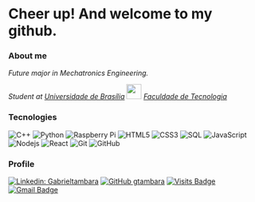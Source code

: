 <h1> Cheer up! And welcome to my github. </h1> 

<h3>About me</h3>

<p><em>Future major in Mechatronics Engineering.
<p> Student at <a href="http://www.unb.br">Universidade de Brasília</a> <img src="https://upload.wikimedia.org/wikipedia/commons/thumb/c/c3/Webysther_20160322_-_Logo_UnB_%28sem_texto%29.svg/1280px-Webysther_20160322_-_Logo_UnB_%28sem_texto%29.svg.png" width="30"> <a href=http://ft.unb.br/>Faculdade de Tecnologia</a>  <img src="https://pbs.twimg.com/profile_images/1072505144003174400/5jKEz1Sm_400x400.jpg" width="15"></br></em>

<h3>Tecnologies</h3>

![C++](https://img.shields.io/badge/-C/C++-3f7abd?style=flat-square&logo=c)
![Python](https://img.shields.io/badge/-Python-3f7abd?style=flat-square&logo=Python&logoColor=yellow)
![Raspberry Pi](https://img.shields.io/badge/-Raspberry%20Pi-3f7abd?style=flat-square&logo=Raspberry-Pi&logoColor=white)
![HTML5](https://img.shields.io/badge/-HTML5-3f7abd?style=flat-square&logo=html5&logoColor=red)
![CSS3](https://img.shields.io/badge/-CSS3-1572B6?style=flat-square&logo=css3)
![SQL](https://img.shields.io/badge/-mySQL-3f7abd?style=flat-square&logo=mySQL&logoColor=white)
![JavaScript](https://img.shields.io/badge/-JavaScript-3f7abd?style=flat-square&logo=javascript)
![Nodejs](https://img.shields.io/badge/-Nodejs-3f7abd?style=flat-square&logo=Node.js&logoColor=ADFFAD)
![React](https://img.shields.io/badge/-React-3f7abd?style=flat-square&logo=react)
![Git](https://img.shields.io/badge/-Git-3f7abd?style=flat-square&logo=git)
![GitHub](https://img.shields.io/badge/-GitHub-3f7abd?style=flat-square&logo=github)

<h3>Profile</h3>

[![Linkedin: Gabrieltambara](https://img.shields.io/badge/-GabrielTambara-3f7abd?style=flat-square&logo=Linkedin&logoColor=white&link=https://www.linkedin.com/in/gabriel-tambara-rabelo/)](https://www.linkedin.com/in/gabriel-tambara-rabelo/)
[![GitHub gtambara](https://img.shields.io/github/followers/gtambara?label=follow&style=social)](https://github.com/gtambara)
[![Visits Badge](https://badges.pufler.dev/visits/puf17640/git-badges?color=white&labelColor=3f7abd)](https://badges.pufler.dev)
[![Gmail Badge](https://img.shields.io/badge/-gtambararab@gmail.com-3f7abd?style=flat-square&logo=Gmail&logoColor=white&link=mailto:gtambararab@gmail.com)](mailto:gtambararab@gmail.com)

